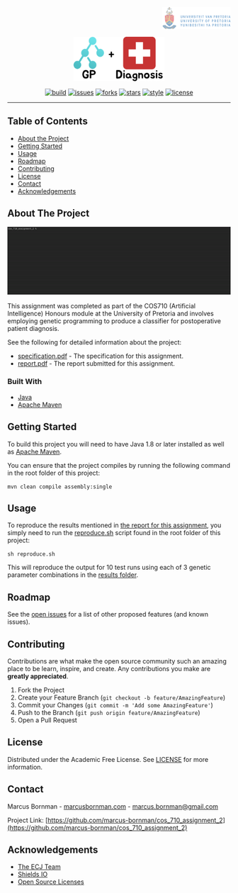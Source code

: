 <!-- PROJECT LOGO -->
<p align="right">
<a href="https://pub.dev">
<img src="https://raw.githubusercontent.com/marcus-bornman/cos_710_assignment_2/master/assets/project_badge.png" height="50" alt="badge">
</a>
</p>
<p align="center">
<img src="https://raw.githubusercontent.com/marcus-bornman/cos_710_assignment_2/master/assets/project_logo.png" height="100" alt="logo" />
</p>

<!-- PROJECT SHIELDS -->
<p align="center">
<a href="https://github.com/marcus-bornman/cos_710_assignment_2/actions?query=workflow%3Abuild"><img src="https://img.shields.io/github/workflow/status/marcus-bornman/cos_710_assignment_2/build?label=build" alt="build"></a>
<a href="https://github.com/marcus-bornman/cos_710_assignment_2/issues"><img src="https://img.shields.io/github/issues/marcus-bornman/cos_710_assignment_2" alt="issues"></a>
<a href="https://github.com/marcus-bornman/cos_710_assignment_2/network"><img src="https://img.shields.io/github/forks/marcus-bornman/cos_710_assignment_2" alt="forks"></a>
<a href="https://github.com/marcus-bornman/cos_710_assignment_2/stargazers"><img src="https://img.shields.io/github/stars/marcus-bornman/cos_710_assignment_2" alt="stars"></a>
<a href="https://google.github.io/styleguide/javaguide.html"><img src="https://img.shields.io/badge/style-google_java-40c4ff.svg" alt="style"></a>
<a href="https://github.com/marcus-bornman/cos_710_assignment_2/blob/master/LICENSE"><img src="https://img.shields.io/github/license/Marcus-bornman/cos_710_assignment_2" alt="license"></a>
</p>

---

<!-- TABLE OF CONTENTS -->
## Table of Contents
* [About the Project](#about-the-project)
* [Getting Started](#getting-started)
* [Usage](#usage)
* [Roadmap](#roadmap)
* [Contributing](#contributing)
* [License](#license)
* [Contact](#contact)
* [Acknowledgements](#acknowledgements)



<!-- ABOUT THE PROJECT -->
## About The Project
<p align="center">
<img src="https://raw.githubusercontent.com/marcus-bornman/cos_710_assignment_2/master/assets/screenshot_1.gif" width="800" alt="Screenshot 1" />
</p>

This assignment was completed as part of the COS710 (Artificial Intelligence) Honours module at the University of Pretoria
and involves employing genetic programming to produce a classifier for postoperative patient diagnosis.

See the following for detailed information about the project:
* [specification.pdf](specification.pdf) - The specification for this assignment.
* [report.pdf](report/report.pdf) - The report submitted for this assignment.

### Built With
* [Java](https://www.java.com/en/)
* [Apache Maven](https://maven.apache.org)



<!-- GETTING STARTED -->
## Getting Started
To build this project you will need to have Java 1.8 or later installed as well as [Apache Maven](https://maven.apache.org).

You can ensure that the project compiles by running the following command in the root folder of this project:
```
mvn clean compile assembly:single
```



<!-- USAGE EXAMPLES -->
## Usage
To reproduce the results mentioned in [the report for this assignment](report/report.pdf), you simply need to run the
[reproduce.sh](reproduce.sh) script found in the root folder of this project:
```shell script
sh reproduce.sh
```
This will reproduce the output for 10 test runs using each of 3 genetic parameter combinations in the [results folder](results).



<!-- ROADMAP -->
## Roadmap
See the [open issues](https://github.com/othneildrew/Best-README-Template/issues) for a list of other proposed features (and known issues).



<!-- CONTRIBUTING -->
## Contributing

Contributions are what make the open source community such an amazing place to be learn, inspire, and create. Any contributions you make are **greatly appreciated**.

1. Fork the Project
2. Create your Feature Branch (`git checkout -b feature/AmazingFeature`)
3. Commit your Changes (`git commit -m 'Add some AmazingFeature'`)
4. Push to the Branch (`git push origin feature/AmazingFeature`)
5. Open a Pull Request



<!-- LICENSE -->
## License

Distributed under the Academic Free License. See [LICENSE](LICENSE) for more information.



<!-- CONTACT -->
## Contact

Marcus Bornman - [marcusbornman.com](https://www.marcusbornman.com) - [marcus.bornman@gmail.com](mailto:marcus.bornman@gmail.com)

Project Link: [https://github.com/marcus-bornman/cos_710_assignment_2](https://github.com/marcus-bornman/cos_710_assignment_2)



<!-- ACKNOWLEDGEMENTS -->
## Acknowledgements
* [The ECJ Team](https://cs.gmu.edu/~eclab/projects/ecj/)
* [Shields IO](https://shields.io)
* [Open Source Licenses](https://choosealicense.com)